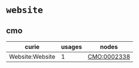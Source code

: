 # `website`

## cmo

| curie           |   usages | nodes                                                     |
|-----------------|----------|-----------------------------------------------------------|
| Website:Website |        1 | [CMO:0002338](http://purl.obolibrary.org/obo/CMO_0002338) |

